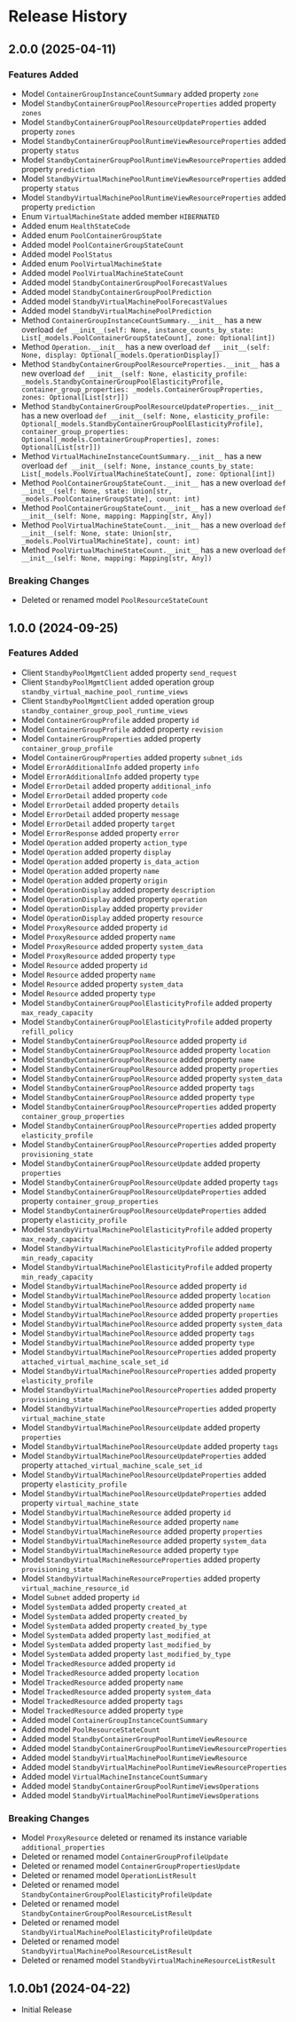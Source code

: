 # Release History

## 2.0.0 (2025-04-11)

### Features Added

  - Model `ContainerGroupInstanceCountSummary` added property `zone`
  - Model `StandbyContainerGroupPoolResourceProperties` added property `zones`
  - Model `StandbyContainerGroupPoolResourceUpdateProperties` added property `zones`
  - Model `StandbyContainerGroupPoolRuntimeViewResourceProperties` added property `status`
  - Model `StandbyContainerGroupPoolRuntimeViewResourceProperties` added property `prediction`
  - Model `StandbyVirtualMachinePoolRuntimeViewResourceProperties` added property `status`
  - Model `StandbyVirtualMachinePoolRuntimeViewResourceProperties` added property `prediction`
  - Enum `VirtualMachineState` added member `HIBERNATED`
  - Added enum `HealthStateCode`
  - Added enum `PoolContainerGroupState`
  - Added model `PoolContainerGroupStateCount`
  - Added model `PoolStatus`
  - Added enum `PoolVirtualMachineState`
  - Added model `PoolVirtualMachineStateCount`
  - Added model `StandbyContainerGroupPoolForecastValues`
  - Added model `StandbyContainerGroupPoolPrediction`
  - Added model `StandbyVirtualMachinePoolForecastValues`
  - Added model `StandbyVirtualMachinePoolPrediction`
  - Method `ContainerGroupInstanceCountSummary.__init__` has a new overload `def __init__(self: None, instance_counts_by_state: List[_models.PoolContainerGroupStateCount], zone: Optional[int])`
  - Method `Operation.__init__` has a new overload `def __init__(self: None, display: Optional[_models.OperationDisplay])`
  - Method `StandbyContainerGroupPoolResourceProperties.__init__` has a new overload `def __init__(self: None, elasticity_profile: _models.StandbyContainerGroupPoolElasticityProfile, container_group_properties: _models.ContainerGroupProperties, zones: Optional[List[str]])`
  - Method `StandbyContainerGroupPoolResourceUpdateProperties.__init__` has a new overload `def __init__(self: None, elasticity_profile: Optional[_models.StandbyContainerGroupPoolElasticityProfile], container_group_properties: Optional[_models.ContainerGroupProperties], zones: Optional[List[str]])`
  - Method `VirtualMachineInstanceCountSummary.__init__` has a new overload `def __init__(self: None, instance_counts_by_state: List[_models.PoolVirtualMachineStateCount], zone: Optional[int])`
  - Method `PoolContainerGroupStateCount.__init__` has a new overload `def __init__(self: None, state: Union[str, _models.PoolContainerGroupState], count: int)`
  - Method `PoolContainerGroupStateCount.__init__` has a new overload `def __init__(self: None, mapping: Mapping[str, Any])`
  - Method `PoolVirtualMachineStateCount.__init__` has a new overload `def __init__(self: None, state: Union[str, _models.PoolVirtualMachineState], count: int)`
  - Method `PoolVirtualMachineStateCount.__init__` has a new overload `def __init__(self: None, mapping: Mapping[str, Any])`

### Breaking Changes

  - Deleted or renamed model `PoolResourceStateCount`

## 1.0.0 (2024-09-25)

### Features Added

  - Client `StandbyPoolMgmtClient` added property `send_request`
  - Client `StandbyPoolMgmtClient` added operation group `standby_virtual_machine_pool_runtime_views`
  - Client `StandbyPoolMgmtClient` added operation group `standby_container_group_pool_runtime_views`
  - Model `ContainerGroupProfile` added property `id`
  - Model `ContainerGroupProfile` added property `revision`
  - Model `ContainerGroupProperties` added property `container_group_profile`
  - Model `ContainerGroupProperties` added property `subnet_ids`
  - Model `ErrorAdditionalInfo` added property `info`
  - Model `ErrorAdditionalInfo` added property `type`
  - Model `ErrorDetail` added property `additional_info`
  - Model `ErrorDetail` added property `code`
  - Model `ErrorDetail` added property `details`
  - Model `ErrorDetail` added property `message`
  - Model `ErrorDetail` added property `target`
  - Model `ErrorResponse` added property `error`
  - Model `Operation` added property `action_type`
  - Model `Operation` added property `display`
  - Model `Operation` added property `is_data_action`
  - Model `Operation` added property `name`
  - Model `Operation` added property `origin`
  - Model `OperationDisplay` added property `description`
  - Model `OperationDisplay` added property `operation`
  - Model `OperationDisplay` added property `provider`
  - Model `OperationDisplay` added property `resource`
  - Model `ProxyResource` added property `id`
  - Model `ProxyResource` added property `name`
  - Model `ProxyResource` added property `system_data`
  - Model `ProxyResource` added property `type`
  - Model `Resource` added property `id`
  - Model `Resource` added property `name`
  - Model `Resource` added property `system_data`
  - Model `Resource` added property `type`
  - Model `StandbyContainerGroupPoolElasticityProfile` added property `max_ready_capacity`
  - Model `StandbyContainerGroupPoolElasticityProfile` added property `refill_policy`
  - Model `StandbyContainerGroupPoolResource` added property `id`
  - Model `StandbyContainerGroupPoolResource` added property `location`
  - Model `StandbyContainerGroupPoolResource` added property `name`
  - Model `StandbyContainerGroupPoolResource` added property `properties`
  - Model `StandbyContainerGroupPoolResource` added property `system_data`
  - Model `StandbyContainerGroupPoolResource` added property `tags`
  - Model `StandbyContainerGroupPoolResource` added property `type`
  - Model `StandbyContainerGroupPoolResourceProperties` added property `container_group_properties`
  - Model `StandbyContainerGroupPoolResourceProperties` added property `elasticity_profile`
  - Model `StandbyContainerGroupPoolResourceProperties` added property `provisioning_state`
  - Model `StandbyContainerGroupPoolResourceUpdate` added property `properties`
  - Model `StandbyContainerGroupPoolResourceUpdate` added property `tags`
  - Model `StandbyContainerGroupPoolResourceUpdateProperties` added property `container_group_properties`
  - Model `StandbyContainerGroupPoolResourceUpdateProperties` added property `elasticity_profile`
  - Model `StandbyVirtualMachinePoolElasticityProfile` added property `max_ready_capacity`
  - Model `StandbyVirtualMachinePoolElasticityProfile` added property `min_ready_capacity`
  - Model `StandbyVirtualMachinePoolElasticityProfile` added property `min_ready_capacity`
  - Model `StandbyVirtualMachinePoolResource` added property `id`
  - Model `StandbyVirtualMachinePoolResource` added property `location`
  - Model `StandbyVirtualMachinePoolResource` added property `name`
  - Model `StandbyVirtualMachinePoolResource` added property `properties`
  - Model `StandbyVirtualMachinePoolResource` added property `system_data`
  - Model `StandbyVirtualMachinePoolResource` added property `tags`
  - Model `StandbyVirtualMachinePoolResource` added property `type`
  - Model `StandbyVirtualMachinePoolResourceProperties` added property `attached_virtual_machine_scale_set_id`
  - Model `StandbyVirtualMachinePoolResourceProperties` added property `elasticity_profile`
  - Model `StandbyVirtualMachinePoolResourceProperties` added property `provisioning_state`
  - Model `StandbyVirtualMachinePoolResourceProperties` added property `virtual_machine_state`
  - Model `StandbyVirtualMachinePoolResourceUpdate` added property `properties`
  - Model `StandbyVirtualMachinePoolResourceUpdate` added property `tags`
  - Model `StandbyVirtualMachinePoolResourceUpdateProperties` added property `attached_virtual_machine_scale_set_id`
  - Model `StandbyVirtualMachinePoolResourceUpdateProperties` added property `elasticity_profile`
  - Model `StandbyVirtualMachinePoolResourceUpdateProperties` added property `virtual_machine_state`
  - Model `StandbyVirtualMachineResource` added property `id`
  - Model `StandbyVirtualMachineResource` added property `name`
  - Model `StandbyVirtualMachineResource` added property `properties`
  - Model `StandbyVirtualMachineResource` added property `system_data`
  - Model `StandbyVirtualMachineResource` added property `type`
  - Model `StandbyVirtualMachineResourceProperties` added property `provisioning_state`
  - Model `StandbyVirtualMachineResourceProperties` added property `virtual_machine_resource_id`
  - Model `Subnet` added property `id`
  - Model `SystemData` added property `created_at`
  - Model `SystemData` added property `created_by`
  - Model `SystemData` added property `created_by_type`
  - Model `SystemData` added property `last_modified_at`
  - Model `SystemData` added property `last_modified_by`
  - Model `SystemData` added property `last_modified_by_type`
  - Model `TrackedResource` added property `id`
  - Model `TrackedResource` added property `location`
  - Model `TrackedResource` added property `name`
  - Model `TrackedResource` added property `system_data`
  - Model `TrackedResource` added property `tags`
  - Model `TrackedResource` added property `type`
  - Added model `ContainerGroupInstanceCountSummary`
  - Added model `PoolResourceStateCount`
  - Added model `StandbyContainerGroupPoolRuntimeViewResource`
  - Added model `StandbyContainerGroupPoolRuntimeViewResourceProperties`
  - Added model `StandbyVirtualMachinePoolRuntimeViewResource`
  - Added model `StandbyVirtualMachinePoolRuntimeViewResourceProperties`
  - Added model `VirtualMachineInstanceCountSummary`
  - Added model `StandbyContainerGroupPoolRuntimeViewsOperations`
  - Added model `StandbyVirtualMachinePoolRuntimeViewsOperations`

### Breaking Changes

  - Model `ProxyResource` deleted or renamed its instance variable `additional_properties`
  - Deleted or renamed model `ContainerGroupProfileUpdate`
  - Deleted or renamed model `ContainerGroupPropertiesUpdate`
  - Deleted or renamed model `OperationListResult`
  - Deleted or renamed model `StandbyContainerGroupPoolElasticityProfileUpdate`
  - Deleted or renamed model `StandbyContainerGroupPoolResourceListResult`
  - Deleted or renamed model `StandbyVirtualMachinePoolElasticityProfileUpdate`
  - Deleted or renamed model `StandbyVirtualMachinePoolResourceListResult`
  - Deleted or renamed model `StandbyVirtualMachineResourceListResult`

## 1.0.0b1 (2024-04-22)

* Initial Release
